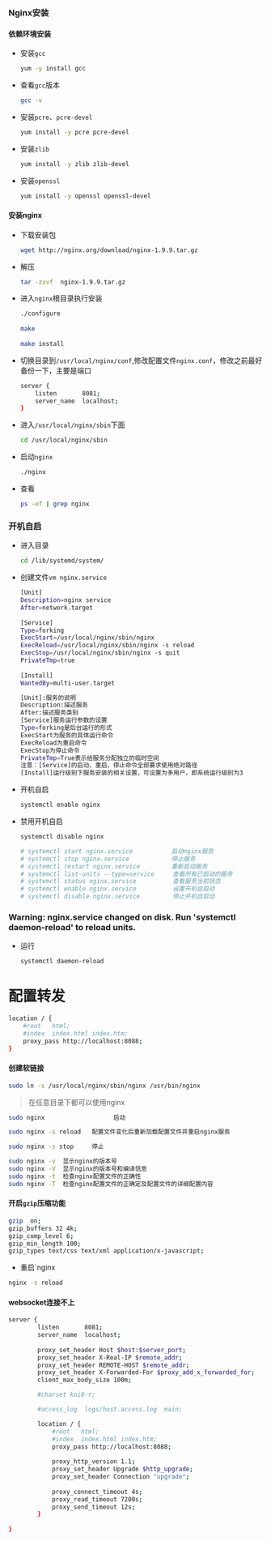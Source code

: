 ### Nginx安装



#### 依赖环境安装

* 安装`gcc`

  ```bash
  yum -y install gcc
  ```

  

* 查看`gcc`版本

  ```bash
  gcc -v
  ```

  

* 安装`pcre`、`pcre-devel`

  ```bash
  yum install -y pcre pcre-devel
  ```



* 安装`zlib`

  ```bash
  yum install -y zlib zlib-devel
  ```



* 安装`openssl`

  ```bash
  yum install -y openssl openssl-devel
  ```

  

#### 安装nginx

* 下载安装包

  ```bash
  wget http://nginx.org/download/nginx-1.9.9.tar.gz  
  ```

* 解压

  ```bash
  tar -zxvf  nginx-1.9.9.tar.gz
  ```

* 进入`nginx`根目录执行安装

  ```bash
  ./configure
   
  make
   
  make install
  ```

* 切换目录到`/usr/local/nginx/conf`,修改配置文件`nginx.conf`，修改之前最好备份一下，主要是端口

  ```bash
  server {
      listen       8081;
      server_name  localhost;
  }
  ```

* 进入`/usr/local/nginx/sbin`下面

  ```bash
  cd /usr/local/nginx/sbin
  ```

* 启动`nginx`

  ```bash
  ./nginx
  ```

* 查看

  ```bash
  ps -ef | grep nginx
  ```



### 开机自启



* 进入目录

  ```bash
  cd /lib/systemd/system/
  ```

* 创建文件`vm nginx.service`

  ```bash
  [Unit]
  Description=nginx service
  After=network.target 
     
  [Service] 
  Type=forking 
  ExecStart=/usr/local/nginx/sbin/nginx
  ExecReload=/usr/local/nginx/sbin/nginx -s reload
  ExecStop=/usr/local/nginx/sbin/nginx -s quit
  PrivateTmp=true 
     
  [Install] 
  WantedBy=multi-user.target
  ```

  ```bash
  [Unit]:服务的说明
  Description:描述服务
  After:描述服务类别
  [Service]服务运行参数的设置
  Type=forking是后台运行的形式
  ExecStart为服务的具体运行命令
  ExecReload为重启命令
  ExecStop为停止命令
  PrivateTmp=True表示给服务分配独立的临时空间
  注意：[Service]的启动、重启、停止命令全部要求使用绝对路径
  [Install]运行级别下服务安装的相关设置，可设置为多用户，即系统运行级别为3
  ```

* 开机自启

  ```bash
  systemctl enable nginx
  ```

* 禁用开机自启

  ```bash
  systemctl disable nginx
  ```

  ```bash
  # systemctl start nginx.service　         启动nginx服务
  # systemctl stop nginx.service　          停止服务
  # systemctl restart nginx.service　       重新启动服务
  # systemctl list-units --type=service     查看所有已启动的服务
  # systemctl status nginx.service          查看服务当前状态
  # systemctl enable nginx.service          设置开机自启动
  # systemctl disable nginx.service         停止开机自启动
  ```

### Warning: nginx.service changed on disk. Run 'systemctl daemon-reload' to reload units.

* 运行

  ```bash
  systemctl daemon-reload
  ```

  



# 配置转发

```bash
location / {
    #root   html;
    #index  index.html index.htm;
    proxy_pass http://localhost:8088;
}

```



#### 创建软链接

```bash
sudo ln -s /usr/local/nginx/sbin/nginx /usr/bin/nginx
```

> 在任意目录下都可以使用nginx

```bash
sudo nginx  		         启动 

sudo nginx -s reload   配置文件变化后重新加载配置文件并重启nginx服务

sudo nginx -s stop     停止

sudo nginx -v  显示nginx的版本号
sudo nginx -V  显示nginx的版本号和编译信息
sudo nginx -t  检查nginx配置文件的正确性
sudo nginx -T  检查nginx配置文件的正确定及配置文件的详细配置内容
```



#### 开启`gzip`压缩功能

```bash
gzip  on;
gzip_buffers 32 4k;
gzip_comp_level 6;
gzip_min_length 100;
gzip_types text/css text/xml application/x-javascript;
```

* 重启`nginx

```bash
nginx -s reload
```





#### websocket连接不上

```bash
server {
        listen       8081;
        server_name  localhost;
		
		proxy_set_header Host $host:$server_port;
		proxy_set_header X-Real-IP $remote_addr;
		proxy_set_header REMOTE-HOST $remote_addr;
		proxy_set_header X-Forwarded-For $proxy_add_x_forwarded_for;
		client_max_body_size 100m;

        #charset koi8-r;

        #access_log  logs/host.access.log  main;

        location / {
            #root   html;
            #index  index.html index.htm;
			proxy_pass http://localhost:8088;
			
			proxy_http_version 1.1;
			proxy_set_header Upgrade $http_upgrade;
			proxy_set_header Connection "upgrade";
			 
			proxy_connect_timeout 4s; 
			proxy_read_timeout 7200s; 
			proxy_send_timeout 12s; 
        }
        
}
```

